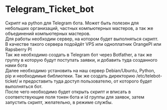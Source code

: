 # Telegram_Ticket_bot   
Скрипт на python для Telegram бота. Может быть полезен для небольших организаций, частных компьютерных мастеров, а так же объединений компьютерных мастеров.   
Для работы необходим сервер, на котором будет выполняться скрипт. В качестве такого сервера подойдёт VPS или одноплатник OrangePI или Rapsberry PI   
Так же необходимо создать в Telegram бот через Botfather, а так же группу в которую будут поступать заявки, и добавить туда созданного нами бота   
Далее необходимо установить на наш сервер Debian/Ubuntu, Python, pip и необходимые библиотеки. Так же создать директорию /etc/telebot-ticket/ и предоставить туда доступ пользователю, от которого будет выполняться бот.   
После чего необходимо будет открыть скрипт и вписать в соответствующие поля токен бота и id группы для заявок, затем запустить скрипт, желательно, в режиме службы.   

